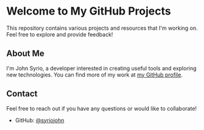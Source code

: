 # Welcome to My GitHub Projects

This repository contains various projects and resources that I'm working on. Feel free to explore and provide feedback!

## About Me

I'm John Syrio, a developer interested in creating useful tools and exploring new technologies. You can find more of my work at [my GitHub profile](https://github.com/syriojohn/).

## Contact

Feel free to reach out if you have any questions or would like to collaborate!

- GitHub: [@syriojohn](https://github.com/syriojohn/)
